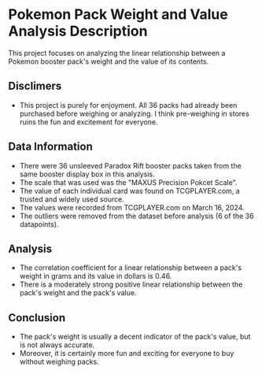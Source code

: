 # Pokemon Pack Weight and Value Analysis Description

This project focuses on analyzing the linear relationship between a Pokemon booster pack's weight and the value of its contents. 

## Disclimers

- This project is purely for enjoyment. All 36 packs had already been purchased before weighing or analyzing. I think pre-weighing in stores ruins the fun and excitement for everyone.

## Data Information

- There were 36 unsleeved Paradox Rift booster packs taken from the same booster display box in this analysis.
- The scale that was used was the "MAXUS Precision Pokcet Scale".
- The value of each individual card was found on TCGPLAYER.com, a trusted and widely used source.
- The values were recorded from TCGPLAYER.com on March 16, 2024. 
- The outliers were removed from the dataset before analysis (6 of the 36 datapoints).

## Analysis

- The correlation coefficient for a linear relationship between a pack's weight in grams and its value in dollars is 0.46.
- There is a moderately strong positive linear relationship between the pack's weight and the pack's value.

## Conclusion

- The pack's weight is usually a decent indicator of the pack's value, but is not always accurate.
- Moreover, it is certainly more fun and exciting for everyone to buy without weighing packs.